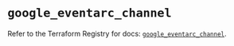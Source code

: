 # `google_eventarc_channel`

Refer to the Terraform Registry for docs: [`google_eventarc_channel`](https://registry.terraform.io/providers/hashicorp/google/6.26.0/docs/resources/eventarc_channel).

